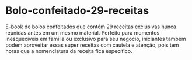 # Bolo-confeitado-29-receitas
E-book de bolos confeitados que contém 29 receitas exclusivas nunca reunidas antes em um mesmo material. Perfeito para momentos inesquecíveis em família ou exclusivo para seu negocio, iniciantes também podem aproveitar essas super receitas com cautela e atenção, pois tem horas que a nomenclatura da receita fica específico.
